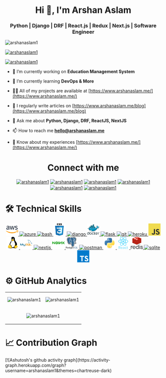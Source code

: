 <h1 align="center">Hi 👋, I'm Arshan Aslam</h1>
<h3 align="center">Python | Django | DRF | React.js | Redux | Next.js | Software Engineer</h3>

<p align="left"> <img src="https://komarev.com/ghpvc/?username=arshanaslam1&label=Profile%20views&color=0e75b6&style=flat" alt="arshanaslam1" /> </p>

<p align="left"> <a href="https://github.com/ryo-ma/github-profile-trophy"><img src="https://github-profile-trophy.vercel.app/?username=arshanaslam1" alt="arshanaslam1" /></a> </p>

<p align="left"> <a href="https://twitter.com/arshanaslam1" target="blank"><img src="https://img.shields.io/twitter/follow/arshanaslam1?logo=twitter&style=for-the-badge" alt="arshanaslam1" /></a> </p>

- 🔭 I’m currently working on **Education Management System**

- 🌱 I’m currently learning **DevOps & More**

- 👨‍💻 All of my projects are available at [https://www.arshanaslam.me/](https://www.arshanaslam.me/)

- 📝 I regularly write articles on [https://www.arshanaslam.me/blog](https://www.arshanaslam.me/blog)

- 💬 Ask me about **Python, Django, DRF, ReactJS, NextJS**

- 📫 How to reach me **hello@arshanaslam.me**

- 📄 Know about my experiences [https://www.arshanaslam.me/](https://www.arshanaslam.me/)

<h1 align="center">Connect with me</h1>
<p align="center">
<a href="https://twitter.com/arshanaslam1" target="blank"><img align="center" src="https://raw.githubusercontent.com/rahuldkjain/github-profile-readme-generator/master/src/images/icons/Social/twitter.svg" alt="arshanaslam1" height="30" width="40" /></a>
<a href="https://linkedin.com/in/arshanaslam1" target="blank"><img align="center" src="https://raw.githubusercontent.com/rahuldkjain/github-profile-readme-generator/master/src/images/icons/Social/linked-in-alt.svg" alt="arshanaslam1" height="30" width="40" /></a>
<a href="https://kaggle.com/arshanaslam1" target="blank"><img align="center" src="https://raw.githubusercontent.com/rahuldkjain/github-profile-readme-generator/master/src/images/icons/Social/kaggle.svg" alt="arshanaslam1" height="30" width="40" /></a>
<a href="https://fb.com/arshanaslam1" target="blank"><img align="center" src="https://raw.githubusercontent.com/rahuldkjain/github-profile-readme-generator/master/src/images/icons/Social/facebook.svg" alt="arshanaslam1" height="30" width="40" /></a>
<a href="https://instagram.com/arshanaslam1" target="blank"><img align="center" src="https://raw.githubusercontent.com/rahuldkjain/github-profile-readme-generator/master/src/images/icons/Social/instagram.svg" alt="arshanaslam1" height="30" width="40" /></a>
<a href="https://www.hackerrank.com/arshanaslam1" target="blank"><img align="center" src="https://raw.githubusercontent.com/rahuldkjain/github-profile-readme-generator/master/src/images/icons/Social/hackerrank.svg" alt="arshanaslam1" height="30" width="40" /></a>
</p>

<h1 align="left">🛠 Technical Skills</h1>
<p align="center"> <a href="https://aws.amazon.com" target="_blank" rel="noreferrer"> <img src="https://raw.githubusercontent.com/devicons/devicon/master/icons/amazonwebservices/amazonwebservices-original-wordmark.svg" alt="aws" width="40" height="40"/> </a> <a href="https://azure.microsoft.com/en-in/" target="_blank" rel="noreferrer"> <img src="https://www.vectorlogo.zone/logos/microsoft_azure/microsoft_azure-icon.svg" alt="azure" width="40" height="40"/> </a> <a href="https://www.gnu.org/software/bash/" target="_blank" rel="noreferrer"> <img src="https://www.vectorlogo.zone/logos/gnu_bash/gnu_bash-icon.svg" alt="bash" width="40" height="40"/> </a> <a href="https://www.w3schools.com/css/" target="_blank" rel="noreferrer"> <img src="https://raw.githubusercontent.com/devicons/devicon/master/icons/css3/css3-original-wordmark.svg" alt="css3" width="40" height="40"/> </a> <a href="https://www.djangoproject.com/" target="_blank" rel="noreferrer"> <img src="https://cdn.worldvectorlogo.com/logos/django.svg" alt="django" width="40" height="40"/> </a> <a href="https://www.docker.com/" target="_blank" rel="noreferrer"> <img src="https://raw.githubusercontent.com/devicons/devicon/master/icons/docker/docker-original-wordmark.svg" alt="docker" width="40" height="40"/> </a> <a href="https://flask.palletsprojects.com/" target="_blank" rel="noreferrer"> <img src="https://www.vectorlogo.zone/logos/pocoo_flask/pocoo_flask-icon.svg" alt="flask" width="40" height="40"/> </a> <a href="https://git-scm.com/" target="_blank" rel="noreferrer"> <img src="https://www.vectorlogo.zone/logos/git-scm/git-scm-icon.svg" alt="git" width="40" height="40"/> </a> <a href="https://heroku.com" target="_blank" rel="noreferrer"> <img src="https://www.vectorlogo.zone/logos/heroku/heroku-icon.svg" alt="heroku" width="40" height="40"/> </a> <a href="https://developer.mozilla.org/en-US/docs/Web/JavaScript" target="_blank" rel="noreferrer"> <img src="https://raw.githubusercontent.com/devicons/devicon/master/icons/javascript/javascript-original.svg" alt="javascript" width="40" height="40"/> </a> <a href="https://www.linux.org/" target="_blank" rel="noreferrer"> <img src="https://raw.githubusercontent.com/devicons/devicon/master/icons/linux/linux-original.svg" alt="linux" width="40" height="40"/> </a> <a href="https://www.mysql.com/" target="_blank" rel="noreferrer"> <img src="https://raw.githubusercontent.com/devicons/devicon/master/icons/mysql/mysql-original-wordmark.svg" alt="mysql" width="40" height="40"/> </a> <a href="https://nextjs.org/" target="_blank" rel="noreferrer"> <img src="https://cdn.worldvectorlogo.com/logos/nextjs-2.svg" alt="nextjs" width="40" height="40"/> </a> <a href="https://www.nginx.com" target="_blank" rel="noreferrer"> <img src="https://raw.githubusercontent.com/devicons/devicon/master/icons/nginx/nginx-original.svg" alt="nginx" width="40" height="40"/> </a> <a href="https://www.postgresql.org" target="_blank" rel="noreferrer"> <img src="https://raw.githubusercontent.com/devicons/devicon/master/icons/postgresql/postgresql-original-wordmark.svg" alt="postgresql" width="40" height="40"/> </a> <a href="https://postman.com" target="_blank" rel="noreferrer"> <img src="https://www.vectorlogo.zone/logos/getpostman/getpostman-icon.svg" alt="postman" width="40" height="40"/> </a> <a href="https://www.python.org" target="_blank" rel="noreferrer"> <img src="https://raw.githubusercontent.com/devicons/devicon/master/icons/python/python-original.svg" alt="python" width="40" height="40"/> </a> <a href="https://reactjs.org/" target="_blank" rel="noreferrer"> <img src="https://raw.githubusercontent.com/devicons/devicon/master/icons/react/react-original-wordmark.svg" alt="react" width="40" height="40"/> </a> <a href="https://redis.io" target="_blank" rel="noreferrer"> <img src="https://raw.githubusercontent.com/devicons/devicon/master/icons/redis/redis-original-wordmark.svg" alt="redis" width="40" height="40"/> </a> <a href="https://www.sqlite.org/" target="_blank" rel="noreferrer"> <img src="https://www.vectorlogo.zone/logos/sqlite/sqlite-icon.svg" alt="sqlite" width="40" height="40"/> </a> <a href="https://www.typescriptlang.org/" target="_blank" rel="noreferrer"> <img src="https://raw.githubusercontent.com/devicons/devicon/master/icons/typescript/typescript-original.svg" alt="typescript" width="40" height="40"/> </a> </p>
<h1 align="left">⚙️ GitHub Analytics</h1>
<table align="center">
  <tr>
  <td>
    <p><img height="180px" src="https://github-readme-stats.vercel.app/api?username=arshanaslam1&show_icons=true&locale=en&theme=dark" alt="arshanaslam1" />   </p>
  </td>
  <td>
<p><img height="180px"  src="https://github-readme-stats.vercel.app/api/top-langs?username=arshanaslam1&show_icons=true&locale=en&layout=compact&theme=dark" alt="arshanaslam1" /></p>
  </td>
    </tr>
  <tr>
    <td colspan="2" align="center">
    <p><img align="center" src="https://github-readme-streak-stats.herokuapp.com/?user=arshanaslam1&&theme=dark" alt="arshanaslam1" /></p>
    </td>
  </tr>
  </table>

<h1 align="left">📈 Contribution Graph </h1>
 [![Ashutosh's github activity graph](https://activity-graph.herokuapp.com/graph?username=arshanaslam1&themes=chartreuse-dark)






